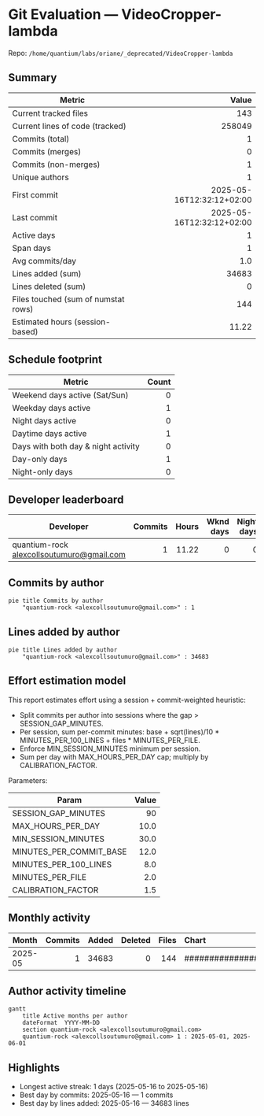 # Git Evaluation — VideoCropper-lambda

Repo: `/home/quantium/labs/oriane/_deprecated/VideoCropper-lambda`

## Summary

| Metric | Value |
|---|---:|
| Current tracked files | 143 |
| Current lines of code (tracked) | 258049 |
| Commits (total) | 1 |
| Commits (merges) | 0 |
| Commits (non-merges) | 1 |
| Unique authors | 1 |
| First commit | 2025-05-16T12:32:12+02:00 |
| Last commit | 2025-05-16T12:32:12+02:00 |
| Active days | 1 |
| Span days | 1 |
| Avg commits/day | 1.0 |
| Lines added (sum) | 34683 |
| Lines deleted (sum) | 0 |
| Files touched (sum of numstat rows) | 144 |
| Estimated hours (session-based) | 11.22 |

## Schedule footprint

| Metric | Count |
|---|---:|
| Weekend days active (Sat/Sun) | 0 |
| Weekday days active | 1 |
| Night days active | 0 |
| Daytime days active | 1 |
| Days with both day & night activity | 0 |
| Day-only days | 1 |
| Night-only days | 0 |

## Developer leaderboard

| Developer | Commits | Hours | Wknd days | Night days | Day days | Both | Added | Deleted | Files | Active days | First | Last | Avg size | Median size | Stars |
|---|---:|---:|---:|---:|---:|---:|---:|---:|---:|---:|---|---|---:|---:|:--:
| quantium-rock <alexcollsoutumuro@gmail.com> | 1 | 11.22 | 0 | 0 | 1 | 0 | 34683 | 0 | 144 | 1 | 2025-05-16T12:32:12+02:00 | 2025-05-16T12:32:12+02:00 | 34683.0 | 34683.0 | ★★★★★ |

## Commits by author

```mermaid
pie title Commits by author
    "quantium-rock <alexcollsoutumuro@gmail.com>" : 1
```

## Lines added by author

```mermaid
pie title Lines added by author
    "quantium-rock <alexcollsoutumuro@gmail.com>" : 34683
```

## Effort estimation model

This report estimates effort using a session + commit-weighted heuristic:
- Split commits per author into sessions where the gap > SESSION_GAP_MINUTES.
- Per session, sum per-commit minutes: base + sqrt(lines)/10 * MINUTES_PER_100_LINES + files * MINUTES_PER_FILE.
- Enforce MIN_SESSION_MINUTES minimum per session.
- Sum per day with MAX_HOURS_PER_DAY cap; multiply by CALIBRATION_FACTOR.

Parameters:

| Param | Value |
|---|---:|
| SESSION_GAP_MINUTES | 90 |
| MAX_HOURS_PER_DAY | 10.0 |
| MIN_SESSION_MINUTES | 30.0 |
| MINUTES_PER_COMMIT_BASE | 12.0 |
| MINUTES_PER_100_LINES | 8.0 |
| MINUTES_PER_FILE | 2.0 |
| CALIBRATION_FACTOR | 1.5 |

## Monthly activity

| Month | Commits | Added | Deleted | Files | Chart |
|---|---:|---:|---:|---:|:---|
| 2025-05 | 1 | 34683 | 0 | 144 | ######################################## |

## Author activity timeline

```mermaid
gantt
    title Active months per author
    dateFormat  YYYY-MM-DD
    section quantium-rock <alexcollsoutumuro@gmail.com>
    quantium-rock <alexcollsoutumuro@gmail.com> 1 : 2025-05-01, 2025-06-01
```

## Highlights

- Longest active streak: 1 days (2025-05-16 to 2025-05-16)
- Best day by commits: 2025-05-16 — 1 commits
- Best day by lines added: 2025-05-16 — 34683 lines

